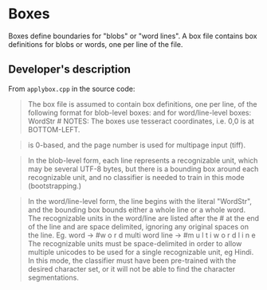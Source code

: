 # Boxes

Boxes define boundaries for "blobs" or "word lines". A box file contains box definitions for
blobs or words, one per line of the file.


## Developer's description

From `applybox.cpp` in the source code:

> The box file is assumed to contain box definitions, one per line, of the
following format for blob-level boxes:
  <UTF8 str> <left> <bottom> <right> <top> <page id>
and for word/line-level boxes:
  WordStr <left> <bottom> <right> <top> <page id> #<space-delimited word str>
NOTES:
The boxes use tesseract coordinates, i.e. 0,0 is at BOTTOM-LEFT.

> <page id> is 0-based, and the page number is used for multipage input (tiff).

> In the blob-level form, each line represents a recognizable unit, which may
be several UTF-8 bytes, but there is a bounding box around each recognizable
unit, and no classifier is needed to train in this mode (bootstrapping.)

>In the word/line-level form, the line begins with the literal "WordStr", and
the bounding box bounds either a whole line or a whole word. The recognizable
units in the word/line are listed after the # at the end of the line and
are space delimited, ignoring any original spaces on the line.
Eg.
word -> #w o r d
multi word line -> #m u l t i w o r d l i n e
The recognizable units must be space-delimited in order to allow multiple
unicodes to be used for a single recognizable unit, eg Hindi.
In this mode, the classifier must have been pre-trained with the desired
character set, or it will not be able to find the character segmentations.